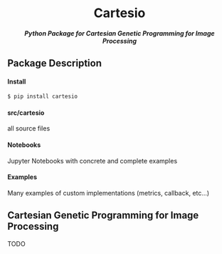 <h1 align="center"> Cartesio </h1>
<h5 align="center"> Python Package for Cartesian Genetic Programming for Image Processing </h5>


## Package Description
#### Install
```bash
$ pip install cartesio
```
#### src/cartesio
all source files

#### Notebooks
Jupyter Notebooks with concrete and complete examples

#### Examples
Many examples of custom implementations (metrics, callback, etc...)

## Cartesian Genetic Programming for Image Processing
TODO
